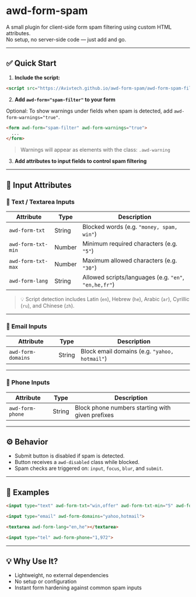 
# awd-form-spam

A small plugin for client-side form spam filtering using custom HTML attributes.  
No setup, no server-side code — just add and go.

---

## ✅ Quick Start

1. **Include the script:**

```html
<script src="https://Avivtech.github.io/awd-form-spam/awd-form-spam-filter.js" defer></script>
```

2. **Add `awd-form="spam-filter"` to your form**

Optional: To show warnings under fields when spam is detected, add `awd-form-warnings="true"`.

```html
<form awd-form="spam-filter" awd-form-warnings="true">
  ...
</form>
```

> Warnings will appear as elements with the class: `.awd-warning`

3. **Add attributes to input fields to control spam filtering**

---

## 🧩 Input Attributes

### 📝 Text / Textarea Inputs

| Attribute            | Type   | Description                                                |
|----------------------|--------|------------------------------------------------------------|
| `awd-form-txt`       | String | Blocked words (e.g. `"money, spam, win"`)                 |
| `awd-form-txt-min`   | Number | Minimum required characters (e.g. `"5"`)                   |
| `awd-form-txt-max`   | Number | Maximum allowed characters (e.g. `"30"`)                   |
| `awd-form-lang`      | String | Allowed scripts/languages (e.g. `"en"`, `"en,he,fr"`)      |

> 💡 Script detection includes Latin (`en`), Hebrew (`he`), Arabic (`ar`), Cyrillic (`ru`), and Chinese (`zh`).

---

### 📧 Email Inputs

| Attribute             | Type   | Description                                             |
|-----------------------|--------|---------------------------------------------------------|
| `awd-form-domains`    | String | Block email domains (e.g. `"yahoo, hotmail"`)           |

---

### 📱 Phone Inputs

| Attribute             | Type   | Description                                             |
|-----------------------|--------|---------------------------------------------------------|
| `awd-form-phone`      | String | Block phone numbers starting with given prefixes        |

---

## ⚙️ Behavior

- Submit button is disabled if spam is detected.
- Button receives a `awd-disabled` class while blocked.
- Spam checks are triggered on: `input`, `focus`, `blur`, and `submit`.

---

## 🧪 Examples

```html
<input type="text" awd-form-txt="win,offer" awd-form-txt-min="5" awd-form-txt-max="20">
```

```html
<input type="email" awd-form-domains="yahoo,hotmail">
```

```html
<textarea awd-form-lang="en,he"></textarea>
```

```html
<input type="tel" awd-form-phone="1,972">
```

---

## 💡 Why Use It?

- Lightweight, no external dependencies
- No setup or configuration
- Instant form hardening against common spam inputs
